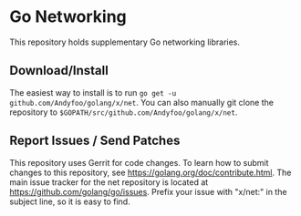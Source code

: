 # Go Networking

This repository holds supplementary Go networking libraries.

## Download/Install

The easiest way to install is to run `go get -u github.com/Andyfoo/golang/x/net`. You can
also manually git clone the repository to `$GOPATH/src/github.com/Andyfoo/golang/x/net`.

## Report Issues / Send Patches

This repository uses Gerrit for code changes. To learn how to submit
changes to this repository, see https://golang.org/doc/contribute.html.
The main issue tracker for the net repository is located at
https://github.com/golang/go/issues. Prefix your issue with "x/net:" in the
subject line, so it is easy to find.
